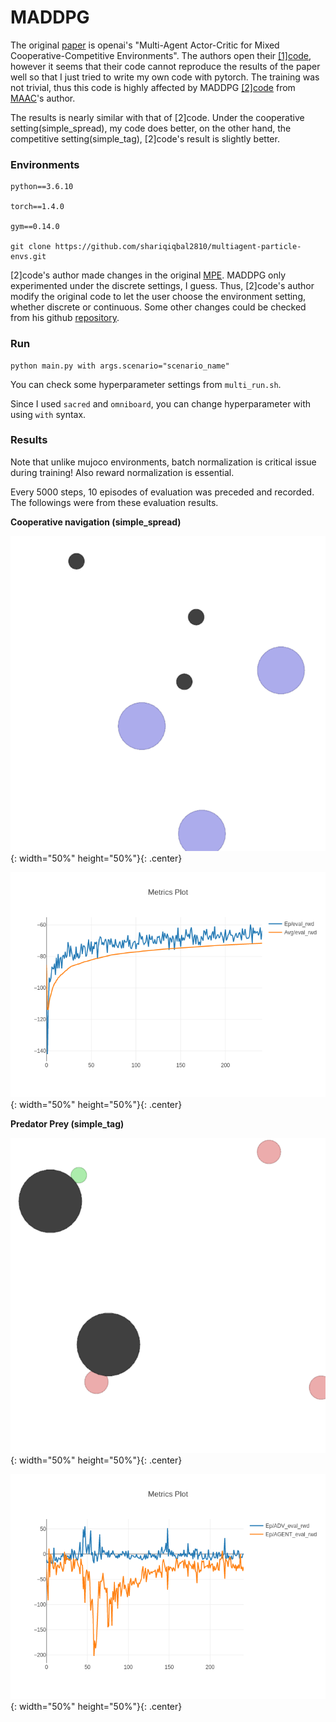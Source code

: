 # MADDPG
The original [paper](https://arxiv.org/pdf/1706.02275.pdf) is openai's "Multi-Agent Actor-Critic for Mixed Cooperative-Competitive Environments". The authors open their [[1]code](https://github.com/openai/maddpg), however it seems that their code cannot reproduce the results of the paper well so that I just tried to write my own code with pytorch. The training was not trivial, thus this code is highly affected by MADDPG [[2]code](https://github.com/shariqiqbal2810/maddpg-pytorch) from [MAAC](https://arxiv.org/pdf/1810.02912.pdf)'s author.



The results is nearly similar with that of [2]code. Under the cooperative setting(simple_spread), my code does better, on the other hand, the competitive setting(simple_tag), [2]code's result is slightly better.



### Environments

```
python==3.6.10

torch==1.4.0

gym==0.14.0

git clone https://github.com/shariqiqbal2810/multiagent-particle-envs.git
```

[2]code's author made changes in the original [MPE](https://github.com/openai/multiagent-particle-envs). MADDPG only experimented under the discrete settings, I guess. Thus, [2]code's author modify the original code to let the user choose the environment setting, whether discrete or continuous. Some other changes could be checked from his github [repository](https://github.com/shariqiqbal2810/multiagent-particle-envs).



### Run

```
python main.py with args.scenario="scenario_name"
```

You can check some hyperparameter settings from ```multi_run.sh```.

Since I used ```sacred``` and ```omniboard```, you can change hyperparameter with using ``with`` syntax.



### Results

Note that unlike mujoco environments, batch normalization is critical issue during training! Also reward normalization is essential.

Every 5000 steps, 10 episodes of evaluation was preceded and recorded. The followings were from these evaluation results.



**Cooperative navigation (simple_spread)**

![spread](https://github.com/yongjin-shin/rl_torch/blob/master/MADDPG/assets/spread.gif){: width="50%" height="50%"}{: .center}

![spread_graph](https://github.com/yongjin-shin/rl_torch/blob/master/MADDPG/assets/spread.png){: width="50%" height="50%"}{: .center}



**Predator Prey (simple_tag)**

![tag](https://github.com/yongjin-shin/rl_torch/blob/master/MADDPG/assets/tag.gif){: width="50%" height="50%"}{: .center}

![tag_graph](https://github.com/yongjin-shin/rl_torch/blob/master/MADDPG/assets/tag.png){: width="50%" height="50%"}{: .center}

